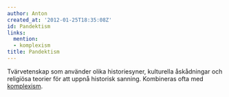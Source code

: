 ```yaml
---
author: Anton
created_at: '2012-01-25T18:35:08Z'
id: Pandektism
links:
  mention:
  - komplexism
title: Pandektism
---
```


Tvärvetenskap som använder olika historiesyner, kulturella åskådningar och religiösa teorier för att
uppnå historisk sanning. Kombineras ofta med [komplexism].

  [komplexism]: komplexism
